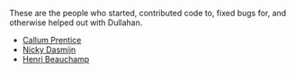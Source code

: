 These are the people who started, contributed code to, fixed bugs for, and otherwise helped out with Dullahan.

* [Callum Prentice](callum@lindenlab.com)
* [Nicky Dasmijn](sl.nicky.ml@googlemail.com)
* [Henri Beauchamp](sldev@free.fr)
